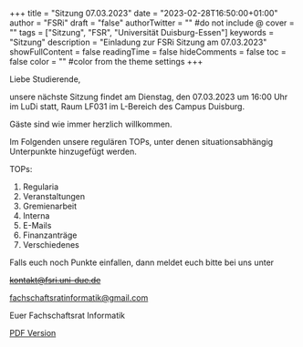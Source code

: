 +++
title = "Sitzung 07.03.2023"
date = "2023-02-28T16:50:00+01:00"
author = "FSRi"
draft = "false"
authorTwitter = "" #do not include @
cover = ""
tags = ["Sitzung", "FSR", "Universität Duisburg-Essen"]
keywords = "Sitzung"
description = "Einladung zur FSRi Sitzung am 07.03.2023"
showFullContent = false
readingTime = false
hideComments = false
toc = false
color = "" #color from the theme settings
+++

Liebe Studierende,

unsere nächste Sitzung findet am Dienstag, den 07.03.2023 um 16:00 Uhr im LuDi statt,
Raum LF031 im L-Bereich des Campus Duisburg.

Gäste sind wie immer herzlich willkommen.

Im Folgenden unsere regulären TOPs, unter denen situationsabhängig Unterpunkte
hinzugefügt werden.

TOPs:

1. Regularia
2. Veranstaltungen
3. Gremienarbeit
4. Interna
5. E-Mails
6. Finanzanträge
7. Verschiedenes

Falls euch noch Punkte einfallen, dann meldet euch bitte bei uns unter

~~kontakt@fsri.uni-due.de~~  

fachschaftsratinformatik@gmail.com

Euer Fachschaftsrat Informatik

[PDF Version](/einladung_2023_03_07.pdf)